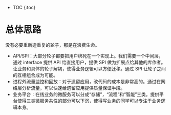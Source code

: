 * TOC
{:toc}

# 总体思路

没有必要重新造重复的轮子，那是在浪费生命。

* API/SPI：大部分轮子都要把用户绑死在一个实现上。我们需要一个中间层，通过 interface 提供 API 给直接用户，提供 SPI 做为扩展点给其他的库作者。让业务和具体的轮子解耦，使得业务逻辑可以方便迁移。通过 SPI 让轮子之间的互相组合成为可能。
* 进程外流量监控和回放：对于遗留应用，改代码的成本是非常高的。通过在网络层分析流量，可以快速给遗留应用提供质量保证手段。
* 业务平台：在线业务的微服务可以分成“存储”，“流程”和“智能”三类。提供平台使得三类微服务共性的部分可以下沉，使得写业务的同学可以专注于业务逻辑本身。

